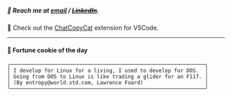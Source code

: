##### :calling: Reach me at **[email](mailto:johannes@stenmark.in)** ***/*** **[~~LinkedIn~~](https://www.linkedin.com/in/johannes-stenmark)**.
:feet: Check out the [ChatCopyCat](https://github.com/jstenmark/ChatCopyCat) extension for VSCode.

---
#### :cookie: Fortune cookie of the day
```smalltalk
╭───────────────────────────────────────────────────────────────╮
│ I develop for Linux for a living, I used to develop for DOS.  │
│ Going from DOS to Linux is like trading a glider for an F117. │
│ (By entropy@world.std.com, Lawrence Foard)                    │
╰───────────────────────────────────────────────────────────────╯
```
